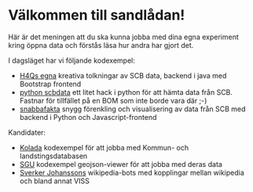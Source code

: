 # Välkommen till sandlådan!

Här är det meningen att du ska kunna jobba med dina egna 
experiment kring öppna data och förstås läsa hur andra 
har gjort det.

I dagsläget har vi följande kodexempel:
* [H4Qs egna](/H4Q/therepo/tree/sandbox/h4q-parent) kreativa tolkningar av SCB data, backend i java med Bootstrap frontend 
* [python scbdata](/H4Q/therepo/tree/sandbox/python%20scbdata) ett litet hack i python för att hämta data från SCB. Fastnar för tillfället på en BOM som inte borde vara där ;-)
* [snabbafakta](/H4Q/therepo/tree/sandbox/vienno%20snabbafakta) snygg förenkling och visualisering av data från SCB med backend i Python och Javascript-frontend

Kandidater:
* [Kolada](https://github.com/Hypergene/kolada) kodexempel för att jobba med Kommun- och landstingsdatabasen
* [SGU](http://resource.sgu.se/oppnadata/dokument/html/) kodexempel geojson-viewer för att jobba med deras data
* [Sverker Johanssons](https://www.havochvatten.se/download/18.549ab516149e19df88f7f970/1418197003474/14+Wikipedia+Naturvardsverket14.pdf) wikipedia-bots med kopplingar mellan wikipedia och bland annat VISS

